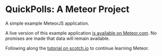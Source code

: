 # QuickPolls: A Meteor Project
A simple example MeteorJS application.

A live version of this example application [is available on Meteor.com][quickpolls].
No promises are made that data will remain available.

Following along the [tutorial on scotch.io][1] to continue learning Meteor.

[1]: https://scotch.io/tutorials/learn-meteor-js-from-scratch-build-a-polling-app (Learn Meteor.js From Scratch: Build a Polling App)
[quickpolls]: http://quickpolls.meteor.com (QuickPolls: A Meteor Project)
